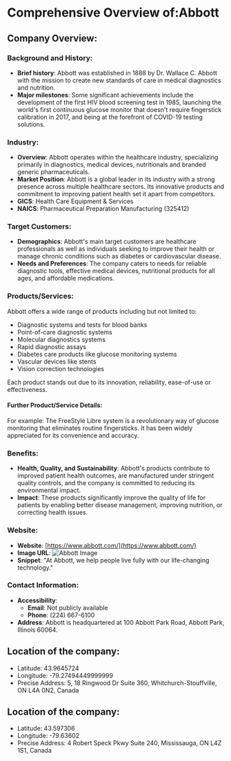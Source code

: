 # Comprehensive Overview of:Abbott

## Company Overview:

### Background and History:
- **Brief history**: Abbott was established in 1888 by Dr. Wallace C. Abbott with the mission to create new standards of care in medical diagnostics and nutrition.
- **Major milestones**: Some significant achievements include the development of the first HIV blood screening test in 1985, launching the world's first continuous glucose monitor that doesn't require fingerstick calibration in 2017, and being at the forefront of COVID-19 testing solutions.

### Industry:
- **Overview**: Abbott operates within the healthcare industry, specializing primarily in diagnostics, medical devices, nutritionals and branded generic pharmaceuticals.
- **Market Position**: Abbott is a global leader in its industry with a strong presence across multiple healthcare sectors. Its innovative products and commitment to improving patient health set it apart from competitors.
- **GICS**: Health Care Equipment & Services
- **NAICS**: Pharmaceutical Preparation Manufacturing (325412)

### Target Customers:
- **Demographics**: Abbott's main target customers are healthcare professionals as well as individuals seeking to improve their health or manage chronic conditions such as diabetes or cardiovascular disease.
- **Needs and Preferences**: The company caters to needs for reliable diagnostic tools, effective medical devices, nutritional products for all ages, and affordable medications.

### Products/Services:
Abbott offers a wide range of products including but not limited to: 
   - Diagnostic systems and tests for blood banks
   - Point-of-care diagnostic systems
   - Molecular diagnostics systems
   - Rapid diagnostic assays 
   - Diabetes care products like glucose monitoring systems
   - Vascular devices like stents 
   - Vision correction technologies 
   
Each product stands out due to its innovation, reliability, ease-of-use or effectiveness.

#### Further Product/Service Details:
For example: The FreeStyle Libre system is a revolutionary way of glucose monitoring that eliminates routine fingersticks. It has been widely appreciated for its convenience and accuracy.

### Benefits:
- **Health, Quality, and Sustainability**: Abbott's products contribute to improved patient health outcomes, are manufactured under stringent quality controls, and the company is committed to reducing its environmental impact.
- **Impact**: These products significantly improve the quality of life for patients by enabling better disease management, improving nutrition, or correcting health issues.

### Website:
- **Website**: [https://www.abbott.com/](https://www.abbott.com/)
- **Image URL**: ![Abbott Image](https://www.abbott.com/assets/ABT-TW-NYSE-logo.jpg)
- **Snippet**: "At Abbott, we help people live fully with our life-changing technology."

### Contact Information:
- **Accessibility**:
  - **Email**: Not publicly available
  - **Phone**: (224) 667-6100
- **Address**: Abbott is headquartered at 100 Abbott Park Road, Abbott Park, Illinois 60064.

## Location of the company:
- Latitude: 43.9645724
- Longitude: -79.27494449999999
- Precise Address: 5, 18 Ringwood Dr Suite 360, Whitchurch-Stouffville, ON L4A 0N2, Canada

## Location of the company:
- Latitude: 43.597306
- Longitude: -79.63602
- Precise Address: 4 Robert Speck Pkwy Suite 240, Mississauga, ON L4Z 1S1, Canada

